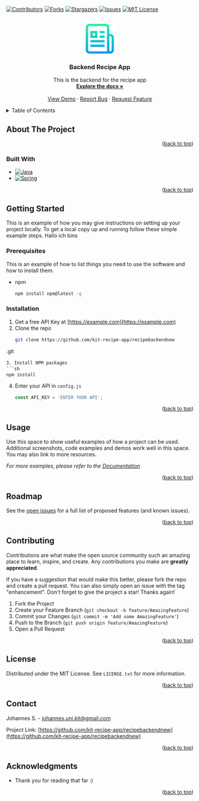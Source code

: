 

<!-- PROJECT SHIELDS -->
<!--
*** I'm using markdown "reference style" links for readability.
*** Reference links are enclosed in brackets [ ] instead of parentheses ( ).
*** See the bottom of this document for the declaration of the reference variables
*** for contributors-url, forks-url, etc. This is an optional, concise syntax you may use.
*** https://www.markdownguide.org/basic-syntax/#reference-style-links
-->
[![Contributors][contributors-shield]][contributors-url]
[![Forks][forks-shield]][forks-url]
[![Stargazers][stars-shield]][stars-url]
[![Issues][issues-shield]][issues-url]
[![MIT License][license-shield]][license-url]



<!-- PROJECT LOGO -->
<br />
<div align="center">
  <a href="https://github.com/kit-recipe-app/recipebackendnew">
    <img src="images/logo.png" alt="Logo" width="80" height="80">
  </a>

<h3 align="center">Backend Recipe App
</h3>

  <p align="center">
    This is the backend for the recipe app
    <br />
    <a href="https://github.com/kit-recipe-app/recipebackendnew"><strong>Explore the docs »</strong></a>
    <br />
    <br />
    <a href="https://github.com/kit-recipe-app/recipebackendnew">View Demo</a>
    ·
    <a href="https://github.com/kit-recipe-app/recipebackendnew/issues">Report Bug</a>
    ·
    <a href="https://github.com/kit-recipe-app/recipebackendnew/issues">Request Feature</a>
  </p>
</div>



<!-- TABLE OF CONTENTS -->
<details>
  <summary>Table of Contents</summary>
  <ol>
    <li>
      <a href="#about-the-project">About The Project</a>
      <ul>
        <li><a href="#built-with">Built With</a></li>
      </ul>
    </li>
    <li>
      <a href="#getting-started">Getting Started</a>
      <ul>
        <li><a href="#prerequisites">Prerequisites</a></li>
        <li><a href="#installation">Installation</a></li>
      </ul>
    </li>
    <li><a href="#usage">Usage</a></li>
    <li><a href="#roadmap">Roadmap</a></li>
    <li><a href="#contributing">Contributing</a></li>
    <li><a href="#license">License</a></li>
    <li><a href="#contact">Contact</a></li>
    <li><a href="#acknowledgments">Acknowledgments</a></li>
  </ol>
</details>



<!-- ABOUT THE PROJECT -->
## About The Project




<p align="right">(<a href="#readme-top">back to top</a>)</p>



### Built With

* [![Java][Java.com]][Java-url]
* [![Spring][Spring.com]][Spring-url]

<p align="right">(<a href="#readme-top">back to top</a>)</p>



<!-- GETTING STARTED -->
## Getting Started

This is an example of how you may give instructions on setting up your project locally.
To get a local copy up and running follow these simple example steps. Hallo ich bins

### Prerequisites

This is an example of how to list things you need to use the software and how to install them.
* npm
  ```sh
  npm install npm@latest -g
  ```

### Installation

1. Get a free API Key at [https://example.com](https://example.com)
2. Clone the repo
   ```sh
   git clone https://github.com/kit-recipe-app/recipebackendnew
  .git
   ```
3. Install NPM packages
   ```sh
   npm install
   ```
4. Enter your API in `config.js`
   ```js
   const API_KEY = 'ENTER YOUR API';
   ```

<p align="right">(<a href="#readme-top">back to top</a>)</p>



<!-- USAGE EXAMPLES -->
## Usage

Use this space to show useful examples of how a project can be used. Additional screenshots, code examples and demos work well in this space. You may also link to more resources.

_For more examples, please refer to the [Documentation](https://example.com)_

<p align="right">(<a href="#readme-top">back to top</a>)</p>



<!-- ROADMAP -->
## Roadmap


See the [open issues](https://github.com/kit-recipe-app/recipebackendnew/issues) for a full list of proposed features (and known issues).

<p align="right">(<a href="#readme-top">back to top</a>)</p>



<!-- CONTRIBUTING -->
## Contributing

Contributions are what make the open source community such an amazing place to learn, inspire, and create. Any contributions you make are **greatly appreciated**.

If you have a suggestion that would make this better, please fork the repo and create a pull request. You can also simply open an issue with the tag "enhancement".
Don't forget to give the project a star! Thanks again!

1. Fork the Project
2. Create your Feature Branch (`git checkout -b feature/AmazingFeature`)
3. Commit your Changes (`git commit -m 'Add some AmazingFeature'`)
4. Push to the Branch (`git push origin feature/AmazingFeature`)
5. Open a Pull Request

<p align="right">(<a href="#readme-top">back to top</a>)</p>



<!-- LICENSE -->
## License

Distributed under the MIT License. See `LICENSE.txt` for more information.

<p align="right">(<a href="#readme-top">back to top</a>)</p>



<!-- CONTACT -->
## Contact

Johannes S. - johannes.uni.kit@gmail.com

Project Link: [https://github.com/kit-recipe-app/recipebackendnew](https://github.com/kit-recipe-app/recipebackendnew)

<p align="right">(<a href="#readme-top">back to top</a>)</p>



<!-- ACKNOWLEDGMENTS -->
## Acknowledgments

* []() Thank you for reading that far :)

<p align="right">(<a href="#readme-top">back to top</a>)</p>



<!-- MARKDOWN LINKS & IMAGES -->
<!-- https://www.markdownguide.org/basic-syntax/#reference-style-links -->
[contributors-shield]: https://img.shields.io/github/contributors/kit-recipe-app/recipebackendnew.svg?style=for-the-badge
[contributors-url]: https://github.com/kit-recipe-app/recipebackendnew/graphs/contributors
[forks-shield]: https://img.shields.io/github/forks/kit-recipe-app/recipebackendnew.svg?style=for-the-badge
[forks-url]: https://github.com/kit-recipe-app/recipebackendnew/network/members
[stars-shield]: https://img.shields.io/github/stars/kit-recipe-app/recipebackendnew.svg?style=for-the-badge
[stars-url]: https://github.com/kit-recipe-app/recipebackendnew/stargazers
[issues-shield]: https://img.shields.io/github/issues/kit-recipe-app/recipebackendnew.svg?style=for-the-badge
[issues-url]: https://github.com/kit-recipe-app/recipebackendnew/issues
[license-shield]: https://img.shields.io/github/license/kit-recipe-app/recipebackendnew.svg?style=for-the-badge
[license-url]: https://github.com/kit-recipe-app/recipebackendnew/blob/master/LICENSE.txt
[Next.js]: https://img.shields.io/badge/next.js-000000?style=for-the-badge&logo=nextdotjs&logoColor=white
[Next-url]: https://nextjs.org/
[React.js]: https://img.shields.io/badge/React-20232A?style=for-the-badge&logo=react&logoColor=61DAFB
[React-url]: https://reactjs.org/
[Vue.js]: https://img.shields.io/badge/Vue.js-35495E?style=for-the-badge&logo=vuedotjs&logoColor=4FC08D
[Vue-url]: https://vuejs.org/
[Angular.io]: https://img.shields.io/badge/Angular-DD0031?style=for-the-badge&logo=angular&logoColor=white
[Angular-url]: https://angular.io/
[Svelte.dev]: https://img.shields.io/badge/Svelte-4A4A55?style=for-the-badge&logo=svelte&logoColor=FF3E00
[Svelte-url]: https://svelte.dev/
[Laravel.com]: https://img.shields.io/badge/Laravel-FF2D20?style=for-the-badge&logo=laravel&logoColor=white
[Laravel-url]: https://laravel.com
[Bootstrap.com]: https://img.shields.io/badge/Bootstrap-563D7C?style=for-the-badge&logo=bootstrap&logoColor=white
[Bootstrap-url]: https://getbootstrap.com
[JQuery.com]: https://img.shields.io/badge/jQuery-0769AD?style=for-the-badge&logo=jquery&logoColor=white
[JQuery-url]: https://jquery.com
[Java-url]: https://www.java.com
[Java.com]: https://img.shields.io/badge/Java-ED8B00?style=for-the-badge&logo=java&logoColor=white
[Spring-url]: https://spring.io
[Spring.com]: https://img.shields.io/badge/Spring-6DB33F?style=for-the-badge&logo=spring&logoColor=white

